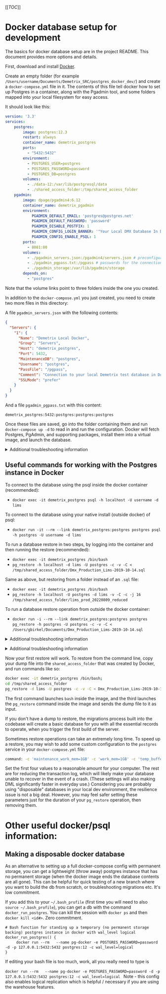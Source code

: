 [[_TOC_]]

# Docker database setup for development

The basics for docker database setup are in the project README.  This document provides more options and details.

First, download and install [Docker](https://docs.docker.com/install/).

Create an empty folder (for example `/Users/username/Documents/Demetrix_SRC/postgres_docker_dev/`) and create a `docker-compose.yml` file in it.  The contents of this file tell docker how to set up Postgres in a container, along with the Pgadmin tool, and some folders mapped into your local filesystem for easy access.

It should look like this:

```yaml
version: '3.3'
services:
    postgres:
        image: postgres:12.3
        restart: always
        container_name: demetrix_postgres
        ports:
          - "5432:5432"
        environment:
          - POSTGRES_USER=postgres
          - POSTGRES_PASSWORD=password
          - POSTGRES_DB=postgres
        volumes:
          - ./data-12:/var/lib/postgresql/data
          - ./shared_access_folder:/tmp/shared_access_folder
    pgadmin:
        image: dpage/pgadmin4:6.12
        container_name: demetrix_pgadmin
        environment:
            PGADMIN_DEFAULT_EMAIL: 'postgres@postgres.net'
            PGADMIN_DEFAULT_PASSWORD: 'password'
            PGADMIN_DISABLE_POSTFIX: 1
            PGADMIN_CONFIG_LOGIN_BANNER: '"Your Local DMX Database In Docker"'
            PGADMIN_CONFIG_ENABLE_PSQL: 1
        ports:
          - 8081:80
        volumes:
          - ./pgadmin_servers.json:/pgadmin4/servers.json # preconfigured servers/connections
          - ./pgadmin_pgpass.txt:/pgpass # passwords for the connections in the above file
          - ./pgadmin_storage:/var/lib/pgadmin/storage
        depends_on:
          - "postgres"
```

Note that the volume links point to three folders inside the one you created.

In addition to the `docker-compose.yml` you just created, you need to create two more files in this directory:

A file `pgadmin_servers.json` with the following contents:

```json
{
  "Servers": {
    "1": {
      "Name": "Demetrix Local Docker",
      "Group": "Servers",
      "Host": "demetrix_postgres",
      "Port": 5432,
      "MaintenanceDB": "postgres",
      "Username": "postgres",
      "PassFile": "/pgpass",
      "Comment": "Connection to your local Demetrix test database in Docker, as user postgres",
      "SSLMode": "prefer"
    }
  }
}
```

And a file `pgadmin_pgpass.txt` with this content:

```
demetrix_postgres:5432:postgres:postgres:postgres
```

Once these files are saved, go into the folder containing them and run `docker-compose up -d` to read in and run the configuration.  Docker will fetch Postgres, PgAdmin, and supporting packages, install them into a virtual image, and launch the database.

<p>
<details>
<summary>Additional troubleshooting information</summary>

Be careful with byte order marks in the `docker-compose.yml` file as these can lead to confusing error messages from `docker-compose -d` like: `>service ‘image’ must be a mapping not a string.`

There's a small chance you'll get an error with a strange Python stack trace when you try to run `docker-compose up`:

![odd_python_error_from_docker_compose](uploads/71061b7993574a0211362c617c0293c6/odd_python_error_from_docker_compose.png)

If you see this, try opening the Docker Desktop application that was installed when you installed Docker, and see if there are any lingering containers, perhaps from old configuration files that have been deleted.  You may have to delete these containers by hand using `docker rm --force (container name)`.

</details>
</p>

## Useful commands for working with the Postgres instance in Docker

To connect to the database using the psql inside the docker container (recommended):<ul><li>`docker exec -it demetrix_postgres psql -h localhost -U username -d lims`</li></ul>

To connect to the database using your native install (outside docker) of psql:<ul><li>`docker run -it --rm --link demetrix_postgres:postgres postgres psql -h postgres -U username -d lims`</li></ul>

To run a database restore in two steps, by logging into the container and then running the restore (recommended):<ul><li>`docker exec -it demetrix_postgres /bin/bash`</li><li>`pg_restore -h localhost -d lims -U postgres -c -v -C < /tmp/shared_access_folder/Dmx_Production_Lims-2019-10-14.sql`</li></ul>

Same as above, but restoring from a folder instead of an `.sql` file:<ul><li>`docker exec -it demetrix_postgres /bin/bash`</li><li>`pg_restore -h localhost -U postgres -d lims -v -C -c -j 16 /tmp/shared_access_folder/lims_prod_20220809_reduced`</li></ul>

To run a database restore operation from outside the docker container:<ul><li>`docker run -i --rm --link demetrix_postgres:postgres postgres pg_restore -h postgres -U postgres -c -v -C < /Users/gbirkel/Documents/Dmx_Production_Lims-2019-10-14.sql`</li></ul>

<p>
<details>
<summary>Additional troubleshooting information</summary>

If you're on Windows using a shell like gitbash, you may get an error like `the input device is not a TTY.  If you are using mintty, try prefixing the command with 'winpty'`.

You have two workarounds for this.  Either run the command in a Powershell terminal window instead, or do what it says and prefix the command with `winpty`, e.g. `winpty docker exec -it demetrix_postgres psql -h localhost -U username -d lims`

You can also run `winpty powershell` and then run commands inside that.  This might help where the above combinations don't.

</details>
</p>

<p>
<details>
<summary>Additional troubleshooting information</summary>

If you're on Windows using a shell like gitbash, you may get an error like `the input device is not a TTY.  If you are using mintty, try prefixing the command with 'winpty'`.

You have two workarounds for this.  Either run the command in a Powershell terminal window instead, or do what it says and prefix the command with `winpty`, e.g. `winpty docker exec -it demetrix_postgres psql -h localhost -U postgres -d postgres`

</details>
</p>

Now your first restore will work.  To restore from the command line, copy your dump file into the `shared_access_folder` that was created by Docker, and run commands like so:

```bash
docker exec -it demetrix_postgres /bin/bash;
cd /tmp/shared_access_folder
pg_restore -d lims -U postgres -c -v -C < Dmx_Production_Lims-2019-10-14.sql
```

The first command launches `bash` inside the image, and the third launches the `pg_restore` command inside the image and sends the dump file to it as input.

If you don't have a dump to restore, the migrations process built into the codebase will create a basic database for you with all the essential records to operate, when you trigger the first build of the server.

Sometimes restore operations can take an extremely long time.  To speed up a restore, you may wish to add some custom configuration to the `postgres` service in your `docker-compose.yml` file:

```bash
command: -c 'maintenance_work_mem=1GB' -c 'work_mem=1GB' -c 'temp_buffers=2GB' -c 'shared_buffers=4GB' -c 'wal_level=minimal' -c 'fsync=off' -c 'full_page_writes=off' -c 'synchronous_commit=off' -c 'max_wal_senders=0'
```

Set the first four values to a reasonable amount for your computer.  The rest are for reducing the transaction log, which will likely make your database unable to recover in the event of a crash.  (These settings will also making DML significantly faster in everyday use.)  Considering you are probably using "disposable" databases in your local dev environment, the resilience issue is not a big deal.  However, you may feel safer setting these parameters just for the duration of your `pg_restore` operation, then removing them.

# Other useful docker/psql information:

## Making a disposable docker database

As an alternative to setting up a full docker-compose config with permanent storage, you can get a lightweight (throw away) postgres instance that has no permanent storage (when the docker image ends the database contents are all gone).  This can be helpful for quick testing of a new branch where you want to build the db from scratch, or troubleshooting migrations etc.  It's low commitment. 

If you add this to your `~/.bash_profile`  (first time you will need to also `source ~/.bash_profile`), you can get a db with the command `docker_run_postgres`.   You can kill the session with `docker ps` and then `docker kill <id#>`.  Zero commitment.

```
# Bash function for standing up a temporary (no permanent storage backing) postgres instance in docker with wal_level logical
docker_run_postgres() {
     docker run --rm   --name pg-docker -e POSTGRES_PASSWORD=password -d -p 127.0.0.1:5432:5432 postgres:12 -c wal_level=logical
}

```

If editing your bash file is too much, work, all you really need to type is

`docker run --rm   --name pg-docker -e POSTGRES_PASSWORD=password -d -p 127.0.0.1:5432:5432 postgres:12 -c wal_level=logical `
Note - this config also enables logical replication which is helpful / necessary if you are using the warehouse features.

